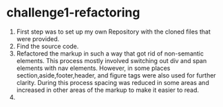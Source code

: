 # challenge1-refactoring
1. First step was to set up my own Repository with the cloned files that were provided. 
2. Find the source code.
3. Refactored the markup in such a way that got rid of non-semantic elements. This process mostly involved switching out div and span elements with nav elements. However, in some places section,aside,footer,header, and figure tags were also used for further clarity. During this process spacing was reduced in some areas and increased in other areas of the markup to make it easier to read.
4. 